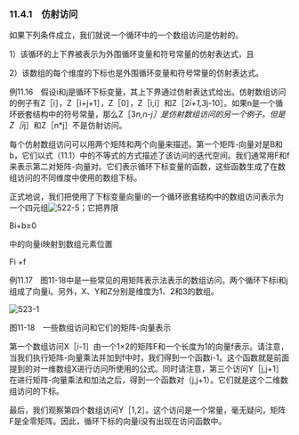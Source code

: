 ### 11.4.1　仿射访问

如果下列条件成立，我们就说一个循环中的一个数组访问是仿射的。

1）该循环的上下界被表示为外围循环变量和符号常量的仿射表达式，且

2）该数组的每个维度的下标也是外围循环变量和符号常量的仿射表达式。

例11.16　假设i和j是循环下标变量，其上下界通过仿射表达式给出。仿射数组访问的例子有Z［i］，Z［i+j+1］，Z［0］，Z［i,i］和Z［2*i+1,3*j-10］。如果n是一个循环嵌套结构中的符号常量，那么Z［3*n,n-j］是仿射数组访问的另一个例子。但是Z［i*j］和Z［n*j］不是仿射访问。

每个仿射数组访问可以用两个矩阵和两个向量来描述。第一个矩阵-向量对是B和b，它们以式（11.1）中的不等式的方式描述了该访问的迭代空间。我们通常用F和f来表示第二对矩阵-向量对。它们表示循环下标变量的函数，这些函数生成了在数组访问的不同维度中使用的数组下标。

正式地说，我们把使用了下标变量向量i的一个循环嵌套结构中的数组访问表示为一个四元组![522-5](../Images/image04897.jpeg)；它把界限

Bi+b≥0

中的向量i映射到数组元素位置

Fi +f

例11.17　图11-18中是一些常见的用矩阵表示法表示的数组访问。两个循环下标i和j组成了向量i。另外，X、Y和Z分别是维度为1、2和3的数组。

![523-1](../Images/image04898.jpeg)

图11-18　一些数组访问和它们的矩阵-向量表示

第一个数组访问X［i-1］由一个1×2的矩阵F和一个长度为1的向量f表示。请注意，当我们执行矩阵-向量乘法并加到f中时，我们得到一个函数i-1。这个函数就是前面提到的对一维数组X进行访问所使用的公式。同时请注意，第三个访问Y［j,j+1］在进行矩阵-向量乘法和加法之后，得到一个函数对（j,j+1）。它们就是这个二维数组访问的下标。

最后，我们观察第四个数组访问Y［1,2］。这个访问是一个常量，毫无疑问，矩阵F是全零矩阵。因此，循环下标的向量i没有出现在访问函数中。